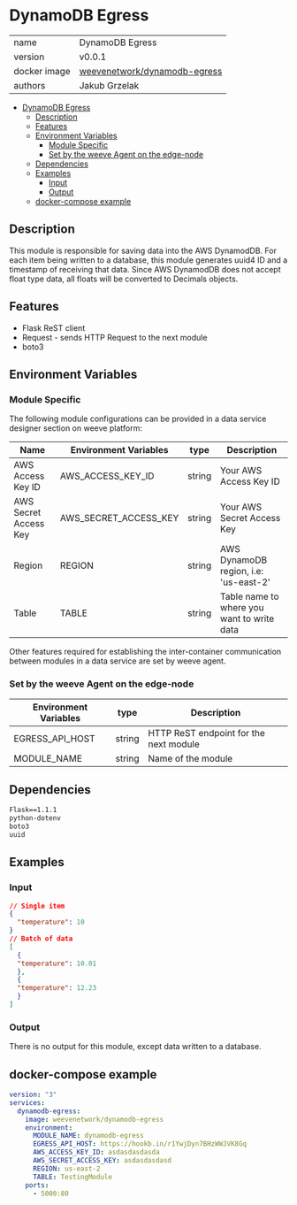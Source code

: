 # DynamoDB Egress

|              |                                                                                       |
| ------------ | ------------------------------------------------------------------------------------- |
| name         | DynamoDB Egress                                                                       |
| version      | v0.0.1                                                                                |
| docker image | [weevenetwork/dynamodb-egress](https://hub.docker.com/r/weevenetwork/dynamodb-egress) |
| authors      | Jakub Grzelak                                                                         |

- [DynamoDB Egress](#dynamodb-egress)
  - [Description](#description)
  - [Features](#features)
  - [Environment Variables](#environment-variables)
    - [Module Specific](#module-specific)
    - [Set by the weeve Agent on the edge-node](#set-by-the-weeve-agent-on-the-edge-node)
  - [Dependencies](#dependencies)
  - [Examples](#examples)
    - [Input](#input)
    - [Output](#output)
  - [docker-compose example](#docker-compose-example)

## Description

This module is responsible for saving data into the AWS DynamodDB.
For each item being written to a database, this module generates uuid4 ID and a timestamp of receiving that data.
Since AWS DynamodDB does not accept float type data, all floats will be converted to Decimals objects.

## Features

- Flask ReST client
- Request - sends HTTP Request to the next module
- boto3

## Environment Variables

### Module Specific

The following module configurations can be provided in a data service designer section on weeve platform:

| Name                  | Environment Variables | type   | Description                                |
| --------------------- | --------------------- | ------ | ------------------------------------------ |
| AWS Access Key ID     | AWS_ACCESS_KEY_ID     | string | Your AWS Access Key ID                     |
| AWS Secret Access Key | AWS_SECRET_ACCESS_KEY | string | Your AWS Secret Access Key                 |
| Region                | REGION                | string | AWS DynamoDB region, i.e: 'us-east-2'      |
| Table                 | TABLE                 | string | Table name to where you want to write data |

Other features required for establishing the inter-container communication between modules in a data service are set by weeve agent.

### Set by the weeve Agent on the edge-node

| Environment Variables | type   | Description                            |
| --------------------- | ------ | -------------------------------------- |
| EGRESS_API_HOST       | string | HTTP ReST endpoint for the next module |
| MODULE_NAME           | string | Name of the module                     |

## Dependencies

```txt
Flask==1.1.1
python-dotenv
boto3
uuid
```

## Examples

### Input

```json
// Single item
{
  "temperature": 10
}
// Batch of data
[
  {
  "temperature": 10.01
  },
  {
  "temperature": 12.23
  }
]
```

### Output

There is no output for this module, except data written to a database.


## docker-compose example

```yml
version: "3"
services:
  dynamodb-egress:
    image: weevenetwork/dynamodb-egress
    environment:
      MODULE_NAME: dynamodb-egress
      EGRESS_API_HOST: https://hookb.in/r1YwjDyn7BHzWWJVK8Gq
      AWS_ACCESS_KEY_ID: asdasdasdasda
      AWS_SECRET_ACCESS_KEY: asdasdasdasd
      REGION: us-east-2
      TABLE: TestingModule
    ports:
      - 5000:80
```